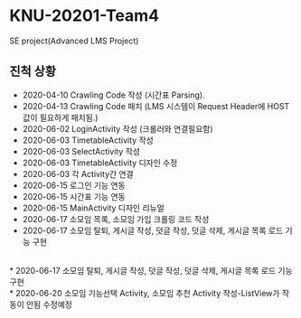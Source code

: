 ﻿# KNU-20201-Team4
SE project(Advanced LMS Project)

## 진척 상황
* 2020-04-10 Crawling Code 작성 (시간표 Parsing).<BR>
* 2020-04-13 Crawling Code 패치 (LMS 시스템이 Request Header에 HOST 값이 필요하게 패치됨.)<BR>
* 2020-06-02 LoginActivity 작성 (크롤러와 연결필요함)<BR>
* 2020-06-03 TimetableActivity 작성<BR>
* 2020-06-03 SelectActivity 작성<BR>
* 2020-06-03 TimetableActivity 디자인 수정<BR>
* 2020-06-03 각 Activity간 연결<BR>
* 2020-06-15 로그인 기능 연동<BR>
* 2020-06-15 시간표 기능 연동<BR>
* 2020-06-15 MainActivity 디자인 리뉴얼<BR>
* 2020-06-17 소모임 목록, 소모임 가입 크롤링 코드 작성 <BR>
* 2020-06-17 소모임 탈퇴, 게시글 작성, 덧글 작성, 덧글 삭제, 게시글 목록 로드 기능 구현 <BR>
<BR>
* 2020-06-17 소모임 탈퇴, 게시글 작성, 덧글 작성, 덧글 삭제, 게시글 목록 로드 기능 구현 <BR>
* 2020-06-20 소모임 기능선택 Activity, 소모임 추천 Activity 작성-ListView가 작동이 안됨 수정예정<BR>
